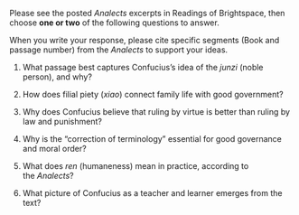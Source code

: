 Please see the posted _Analects_ excerpts in Readings of Brightspace, then choose **one or two** of the following questions to answer.

When you write your response, please cite specific segments (Book and passage number) from the _Analects_ to support your ideas.

1. What passage best captures Confucius’s idea of the _junzi_ (noble person), and why?
    
2. How does filial piety (_xiao_) connect family life with good government?
    
3. Why does Confucius believe that ruling by virtue is better than ruling by law and punishment?
    
4. Why is the “correction of terminology” essential for good governance and moral order?
    
5. What does _ren_ (humaneness) mean in practice, according to the _Analects_?
    
6. What picture of Confucius as a teacher and learner emerges from the text?

